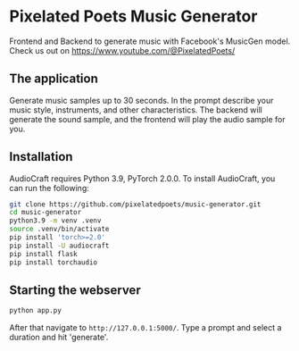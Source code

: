 # Pixelated Poets Music Generator

Frontend and Backend to generate music with Facebook's MusicGen model. Check us out on https://www.youtube.com/@PixelatedPoets/

## The application

Generate music samples up to 30 seconds. In the prompt describe your music style, instruments, and other characteristics.
The backend will generate the sound sample, and the frontend will play the audio sample for you.

## Installation

AudioCraft requires Python 3.9, PyTorch 2.0.0. To install AudioCraft, you can run the following:

```bash
git clone https://github.com/pixelatedpoets/music-generator.git
cd music-generator
python3.9 -m venv .venv
source .venv/bin/activate
pip install 'torch>=2.0'
pip install -U audiocraft
pip install flask
pip install torchaudio
```

## Starting the webserver

```bash
python app.py
```

After that navigate to `http://127.0.0.1:5000/`. Type a prompt and select a duration and hit 'generate'.
